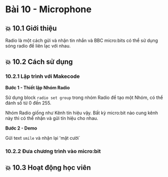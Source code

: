 # Bài 10 - Microphone

## 💥 10.1 Giới thiệu

Radio là một cách gửi và nhận tin nhắn và BBC micro:bits có thể sử dụng sóng radio để liên lạc với nhau.

## 💥 10.2 Cách sử dụng

### 10.2.1 Lập trình với Makecode

**Bước 1 - Thiết lập Nhóm Radio**

Sử dụng block `radio set group` trong nhóm Radio để tạo một Nhóm, có thể đánh số từ 0 đến 255.

Nhóm Radio giống như Kênh tín hiệu vậy. Bất kỳ micro:bit nào cung kênh này thì có thể nhận và gửi tín hiệu cho nhau.

**Bước 2 - Demo**

Gửi text `smile` và nhận lại 'mặt cười`


### 10.2.2 Đưa chương trình vào micro:bit


## 💥 10.3 Hoạt động học viên